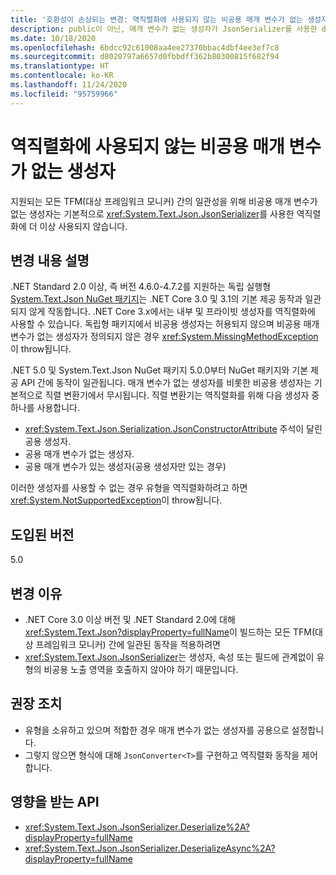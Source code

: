 ```yaml
---
title: '호환성이 손상되는 변경: 역직렬화에 사용되지 않는 비공용 매개 변수가 없는 생성자'
description: public이 아닌, 매개 변수가 없는 생성자가 JsonSerializer를 사용한 deserialization에 더 이상 사용되지 않는 .NET 5.0의 호환성이 손상되는 변경에 대해 알아봅니다.
ms.date: 10/18/2020
ms.openlocfilehash: 6bdcc92c61008aa4ee27370bbac4dbf4ee3ef7c8
ms.sourcegitcommit: d8020797a6657d0fbbdff362b80300815f682f94
ms.translationtype: HT
ms.contentlocale: ko-KR
ms.lasthandoff: 11/24/2020
ms.locfileid: "95759966"
---
```

# <a name="non-public-parameterless-constructors-not-used-for-deserialization"></a>역직렬화에 사용되지 않는 비공용 매개 변수가 없는 생성자

지원되는 모든 TFM(대상 프레임워크 모니커) 간의 일관성을 위해 비공용 매개 변수가 없는 생성자는 기본적으로 <xref:System.Text.Json.JsonSerializer>를 사용한 역직렬화에 더 이상 사용되지 않습니다.

## <a name="change-description"></a>변경 내용 설명

.NET Standard 2.0 이상, 즉 버전 4.6.0-4.7.2를 지원하는 독립 실행형 [System.Text.Json NuGet 패키지](https://www.nuget.org/packages/System.Text.Json/)는 .NET Core 3.0 및 3.1의 기본 제공 동작과 일관되지 않게 작동합니다. .NET Core 3.x에서는 내부 및 프라이빗 생성자를 역직렬화에 사용할 수 있습니다. 독립형 패키지에서 비공용 생성자는 허용되지 않으며 비공용 매개 변수가 없는 생성자가 정의되지 않은 경우 <xref:System.MissingMethodException>이 throw됩니다.

.NET 5.0 및 System.Text.Json NuGet 패키지 5.0.0부터 NuGet 패키지와 기본 제공 API 간에 동작이 일관됩니다. 매개 변수가 없는 생성자를 비롯한 비공용 생성자는 기본적으로 직렬 변환기에서 무시됩니다. 직렬 변환기는 역직렬화를 위해 다음 생성자 중 하나를 사용합니다.

- <xref:System.Text.Json.Serialization.JsonConstructorAttribute> 주석이 달린 공용 생성자.
- 공용 매개 변수가 없는 생성자.
- 공용 매개 변수가 있는 생성자(공용 생성자만 있는 경우)

이러한 생성자를 사용할 수 없는 경우 유형을 역직렬화하려고 하면 <xref:System.NotSupportedException>이 throw됩니다.

## <a name="version-introduced"></a>도입된 버전

5.0

## <a name="reason-for-change"></a>변경 이유

- .NET Core 3.0 이상 버전 및 .NET Standard 2.0에 대해 <xref:System.Text.Json?displayProperty=fullName>이 빌드하는 모든 TFM(대상 프레임워크 모니커) 간에 일관된 동작을 적용하려면
- <xref:System.Text.Json.JsonSerializer>는 생성자, 속성 또는 필드에 관계없이 유형의 비공용 노출 영역을 호출하지 않아야 하기 때문입니다.

## <a name="recommended-action"></a>권장 조치

- 유형을 소유하고 있으며 적합한 경우 매개 변수가 없는 생성자를 공용으로 설정합니다.
- 그렇지 않으면 형식에 대해 `JsonConverter<T>`를 구현하고 역직렬화 동작을 제어합니다.

## <a name="affected-apis"></a>영향을 받는 API

- <xref:System.Text.Json.JsonSerializer.Deserialize%2A?displayProperty=fullName>
- <xref:System.Text.Json.JsonSerializer.DeserializeAsync%2A?displayProperty=fullName>

<!--

### Affected APIs

- `Overload:System.Text.Json.JsonSerializer.Deserialize`
- `Overload:System.Text.Json.JsonSerializer.DeserializeAsync`

### Category

Serialization

-->
